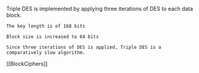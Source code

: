 Triple DES is implemented by applying three iterations of DES to each data block.

    The key length is of 168 bits

    Block size is increased to 64 bits

    Since three iterations of DES is applied, Triple DES is a comparatively slow algorithm.

[[BlockCiphers]]